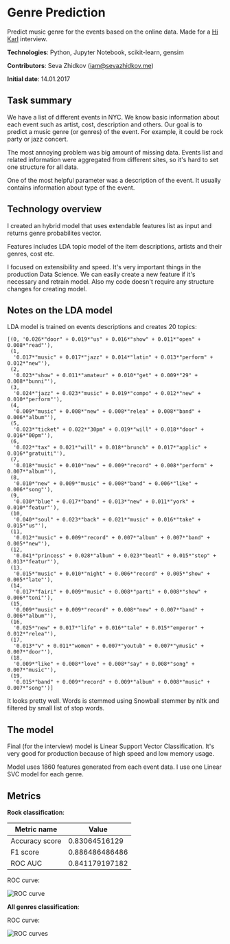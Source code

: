 # Genre Prediction

Predict music genre for the events based on the online data. Made for a [Hi Karl](https://hikarl.com/) interview.

**Technologies**: Python, Jupyter Notebook, scikit-learn, gensim

**Contributors**: Seva Zhidkov (iam@sevazhidkov.me)

**Initial date**: 14.01.2017

## Task summary

We have a list of different events in NYC. We know basic information about
each event such as artist, cost, description and others. Our goal is to predict
a music genre (or genres) of the event. For example, it could be rock party or
jazz concert.

The most annoying problem was big amount of missing data.
Events list and related information were aggregated from different sites, so
it's hard to set one structure for all data.

One of the most helpful parameter was a description of the event. It usually contains information
about type of the event.

## Technology overview

I created an hybrid model that uses extendable features list as input and
returns genre probabilites vector.

Features includes LDA topic model of the item descriptions, artists and their genres,
cost etc.

I focused on extensibility and speed. It's very important things in the production Data Science.
We can easily create a new feature if it's necessary and retrain model.
Also my code doesn't require any structure changes for creating model.

## Notes on the LDA model

LDA model is trained on events descriptions and creates 20 topics:

```
[(0, '0.026*"door" + 0.019*"us" + 0.016*"show" + 0.011*"open" + 0.008*"read"'),
 (1,
  '0.017*"music" + 0.017*"jazz" + 0.014*"latin" + 0.013*"perform" + 0.012*"new"'),
 (2,
  '0.023*"show" + 0.011*"amateur" + 0.010*"get" + 0.009*"29" + 0.008*"bunni"'),
 (3,
  '0.024*"jazz" + 0.023*"music" + 0.019*"compo" + 0.012*"new" + 0.010*"perform"'),
 (4,
  '0.009*"music" + 0.008*"new" + 0.008*"relea" + 0.008*"band" + 0.006*"album"'),
 (5,
  '0.023*"ticket" + 0.022*"30pm" + 0.019*"will" + 0.018*"door" + 0.016*"00pm"'),
 (6,
  '0.022*"tax" + 0.021*"will" + 0.018*"brunch" + 0.017*"applic" + 0.016*"gratuiti"'),
 (7,
  '0.018*"music" + 0.010*"new" + 0.009*"record" + 0.008*"perform" + 0.007*"album"'),
 (8,
  '0.010*"new" + 0.009*"music" + 0.008*"band" + 0.006*"like" + 0.006*"song"'),
 (9,
  '0.030*"blue" + 0.017*"band" + 0.013*"new" + 0.011*"york" + 0.010*"featur"'),
 (10,
  '0.040*"soul" + 0.023*"back" + 0.021*"music" + 0.016*"take" + 0.015*"us"'),
 (11,
  '0.012*"music" + 0.009*"record" + 0.007*"album" + 0.007*"band" + 0.005*"new"'),
 (12,
  '0.041*"princess" + 0.028*"album" + 0.023*"beatl" + 0.015*"stop" + 0.013*"featur"'),
 (13,
  '0.015*"music" + 0.010*"night" + 0.006*"record" + 0.005*"show" + 0.005*"late"'),
 (14,
  '0.017*"fairi" + 0.009*"music" + 0.008*"parti" + 0.008*"show" + 0.006*"toni"'),
 (15,
  '0.009*"music" + 0.009*"record" + 0.008*"new" + 0.007*"band" + 0.006*"album"'),
 (16,
  '0.025*"new" + 0.017*"life" + 0.016*"tale" + 0.015*"emperor" + 0.012*"relea"'),
 (17,
  '0.013*"v" + 0.011*"women" + 0.007*"youtub" + 0.007*"ymusic" + 0.007*"door"'),
 (18,
  '0.009*"like" + 0.008*"love" + 0.008*"say" + 0.008*"song" + 0.007*"music"'),
 (19,
  '0.015*"band" + 0.009*"record" + 0.009*"album" + 0.008*"music" + 0.007*"song"')]
```

It looks pretty well. Words is stemmed using Snowball stemmer by nltk and filtered
by small list of stop words.

## The model

Final (for the interview) model is Linear Support Vector Classification. It's very good for production
because of high speed and low memory usage.

Model uses 1860 features generated from each event data. I use one Linear SVC model for each genre.

## Metrics

**Rock classification**:

|   Metric name  |      Value     |
|----------------|----------------|
| Accuracy score | 0.83064516129  |
| F1 score       | 0.886486486486 |
| ROC AUC        | 0.841179197182 |

ROC curve:

![ROC curve](http://i.imgur.com/raZnbey.png)

**All genres classification**:

ROC curve:

![ROC curves](http://i.imgur.com/N1BQhlS.png)
